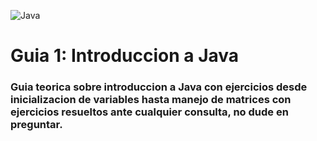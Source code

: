 ![Java](https://rosamarfil.es/tutoriales/wp-content/uploads/2019/08/java-logo-png.png)

# Guia 1: Introduccion a Java

### Guia teorica sobre introduccion a Java con ejercicios desde inicializacion de variables hasta manejo de matrices con ejercicios resueltos ante cualquier consulta, no dude en preguntar.